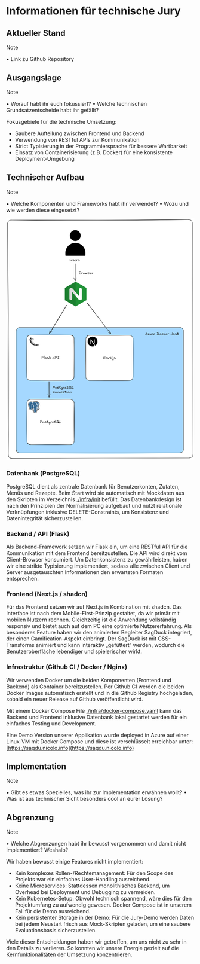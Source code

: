 # Informationen für technische Jury

## Aktueller Stand
> [!NOTE]
> •	Link zu Github Repository



## Ausgangslage
> [!NOTE]
> •	Worauf habt ihr euch fokussiert?
> •	Welche technischen Grundsatzentscheide habt ihr gefällt?


Fokusgebiete für die technische Umsetzung:
- Saubere Aufteilung zwischen Frontend und Backend
- Verwendung von RESTful APIs zur Kommunikation
- Strict Typisierung in der Programmiersprache für bessere Wartbarkeit
- Einsatz von Containerisierung (z.B. Docker) für eine konsistente Deployment-Umgebung

## Technischer Aufbau
> [!NOTE]
> •	Welche Komponenten und Frameworks habt ihr verwendet?
> •	Wozu und wie werden diese eingesetzt?

![Architektur Übersicht](assets/architecture-overview.png)

### Datenbank (PostgreSQL)

PostgreSQL dient als zentrale Datenbank für Benutzerkonten, Zutaten, Menüs und Rezepte.
Beim Start wird sie automatisch mit Mockdaten aus den Skripten im Verzeichnis [./infra/init](./infra/init) befüllt.
Das Datenbankdesign ist nach den Prinzipien der Normalisierung aufgebaut und nutzt relationale Verknüpfungen inklusive DELETE-Constraints, um Konsistenz und Datenintegrität sicherzustellen.

### Backend / API (Flask)

Als Backend-Framework setzen wir Flask ein, um eine RESTful API für die Kommunikation mit dem Frontend bereitzustellen.
Die API wird direkt vom Client-Browser konsumiert. Um Datenkonsistenz zu gewährleisten, haben wir eine strikte Typisierung implementiert, sodass alle zwischen Client und Server ausgetauschten Informationen den erwarteten Formaten entsprechen.

### Frontend (Next.js / shadcn)

Für das Frontend setzen wir auf Next.js in Kombination mit shadcn.
Das Interface ist nach dem Mobile-First-Prinzip gestaltet, da wir primär mit mobilen Nutzern rechnen.
Gleichzeitig ist die Anwendung vollständig responsiv und bietet auch auf dem PC eine optimierte Nutzererfahrung.
Als besonderes Feature haben wir den animierten Begleiter SagDuck integriert, der einen Gamification-Aspekt einbringt.
Der SagDuck ist mit CSS-Transforms animiert und kann interaktiv „gefüttert“ werden, wodurch die Benutzeroberfläche lebendiger und spielerischer wirkt.


### Infrastruktur (Github CI / Docker / Nginx)

Wir verwenden Docker um die beiden Komponenten (Frontend und Backend) als Container bereitzustellen. Per Github CI werden die beiden Docker Images automatisch erstellt und in die Github Registry hochgeladen, sobald ein neuer Release auf Github veröffentlicht wird.

Mit einem Docker Compose File [./infra/docker-compose.yaml](./infra/docker-compose.yaml) kann das Backend und Frontend inklusive Datenbank lokal gestartet werden für ein einfaches Testing und Development.

Eine Demo Version unserer Applikation wurde deployed in Azure auf einer Linux-VM mit Docker Compose und diese ist verschlüsselt erreichbar unter:
[https://sagdu.nicolo.info](https://sagdu.nicolo.info)


## Implementation
> [!NOTE]
> •	Gibt es etwas Spezielles, was ihr zur Implementation erwähnen wollt?
> •	Was ist aus technischer Sicht besonders cool an eurer Lösung?


## Abgrenzung
> [!NOTE]
>•	Welche Abgrenzungen habt ihr bewusst vorgenommen und damit nicht implementiert? Weshalb?

Wir haben bewusst einige Features nicht implementiert:
- Kein komplexes Rollen-/Rechtemanagement: Für den Scope des Projekts war ein einfaches User-Handling ausreichend.
- Keine Microservices: Stattdessen monolithisches Backend, um Overhead bei Deployment und Debugging zu vermeiden.
- Kein Kubernetes-Setup: Obwohl technisch spannend, wäre dies für den Projektumfang zu aufwendig gewesen. Docker Compose ist in unserem Fall für die Demo ausreichend.
- Kein persistenter Storage in der Demo: Für die Jury-Demo werden Daten bei jedem Neustart frisch aus Mock-Skripten geladen, um eine saubere Evaluationsbasis sicherzustellen.

Viele dieser Entscheidungen haben wir getroffen, um uns nicht zu sehr in den Details zu verlieren. So konnten wir unsere Energie gezielt auf die Kernfunktionalitäten der Umsetzung konzentrieren.
